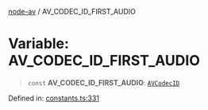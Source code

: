 [node-av](../globals.md) / AV\_CODEC\_ID\_FIRST\_AUDIO

# Variable: AV\_CODEC\_ID\_FIRST\_AUDIO

> `const` **AV\_CODEC\_ID\_FIRST\_AUDIO**: [`AVCodecID`](../type-aliases/AVCodecID.md)

Defined in: [constants.ts:331](https://github.com/seydx/av/blob/f8631fc881b394300b1479f511d55cf1c370a87f/src/constants/constants.ts#L331)
